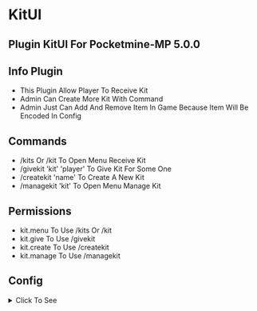 # KitUI
## Plugin KitUI For Pocketmine-MP 5.0.0

## Info Plugin
<ul>
  <li>This Plugin Allow Player To Receive Kit</li>
  <li>Admin Can Create More Kit With Command</li>
  <li>Admin Just Can Add And Remove Item In Game Because Item Will Be Encoded In Config</li>
</ul>

## Commands
<ul>
  <li>/kits Or /kit To Open Menu Receive Kit</li>
  <li>/givekit 'kit' 'player' To Give Kit For Some One</li>
  <li>/createkit 'name' To Create A New Kit</li>
  <li>/managekit 'kit' To Open Menu Manage Kit</li>
</ul>

## Permissions
<ul>
  <li>kit.menu To Use /kits Or /kit</li>
  <li>kit.give To Use /givekit</li>
  <li>kit.create To Use /createkit</li>
  <li>kit.manage To Use /managekit</li>
</ul>

## Config
<details>
  <summary>Click To See</summary>

```yaml
---
economy:
  provider: economyapi
#Get Type Of The Economy

kits:
  - name: "Kit Member"
    info: "Kit For New Member"
    permission: "memberkit.perm"
    money: 1000
    coin: 10
    items: []
    used-by: ""
...
```
</details>
